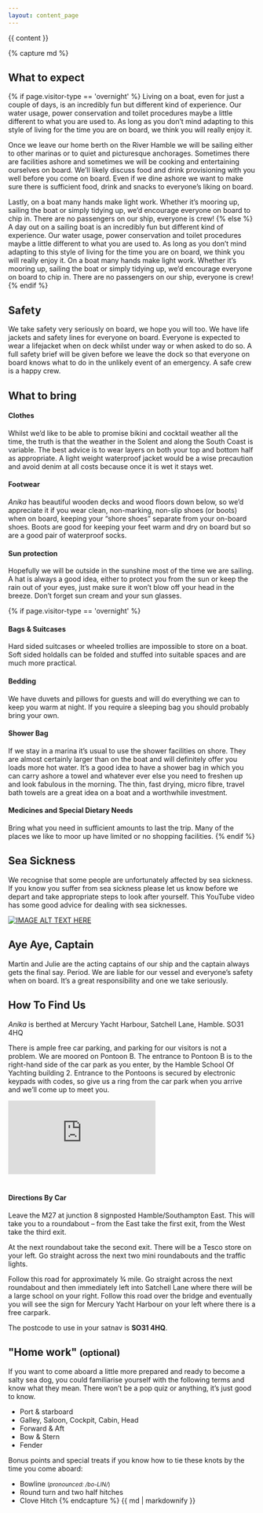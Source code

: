 ```yaml
---
layout: content_page
---
```

{{ content }}

{% capture md %}
## What to expect
{% if page.visitor-type == 'overnight' %}
Living on a boat, even for just a couple of days, is an incredibly fun but different kind of experience. Our water usage, power conservation and toilet procedures maybe a little different to what you are used to. As long as you don’t mind adapting to this style of living for the time you are on board, we think you will really enjoy it.

Once we leave our home berth on the River Hamble we will be sailing either to other marinas or to quiet and picturesque anchorages. Sometimes there are facilities ashore and sometimes we will be cooking and entertaining ourselves on board.  We’ll likely discuss food and drink provisioning with you well before you come on board. Even if we dine ashore we want to make sure there is sufficient food, drink and snacks to everyone’s liking on board. 

Lastly, on a boat many hands make light work. Whether it’s mooring up, sailing the boat or simply tidying up, we’d encourage everyone on board to chip in. There are no passengers on our ship, everyone is crew!
{% else %}
A day out on a sailing boat is an incredibly fun but different kind of experience. Our water usage, power conservation and toilet procedures maybe a little different to what you are used to. As long as you don’t mind adapting to this style of living for the time you are on board, we think you will really enjoy it. On a boat many hands make light work. Whether it’s mooring up, sailing the boat or simply tidying up, we’d encourage everyone on board to chip in. There are no passengers on our ship, everyone is crew!
{% endif %}

## Safety
We take safety very seriously on board, we hope you will too.  We have life jackets and safety lines for everyone on board. Everyone is expected to wear a lifejacket when on deck whilst under way or when asked to do so. A full safety brief will be given before we leave the dock so that everyone on board knows what to do in the unlikely event of an emergency. A safe crew is a happy crew.

## What to bring

#### Clothes
Whilst we’d like to be able to promise bikini and cocktail weather all the time, the truth is that the weather in the Solent and along the South Coast is variable. The best advice is to wear layers on both your top and bottom half as appropriate. A light weight waterproof jacket would be a wise precaution and avoid denim at all costs because once it is wet it stays wet. 

#### Footwear
_Anika_ has beautiful wooden decks and wood floors down below, so we’d appreciate it if you wear clean, non-marking, non-slip shoes (or boots) when on board, keeping your “shore shoes” separate from your on-board shoes. Boots are good for keeping your feet warm and dry on board but so are a good pair of waterproof socks.

#### Sun protection
Hopefully we will be outside in the sunshine most of the time we are sailing. A hat is always a good idea, either to protect you from the sun or keep the rain out of your eyes, just make sure it won’t blow off your head in the breeze. Don’t forget sun cream and your sun glasses.

{% if page.visitor-type == 'overnight' %}
#### Bags & Suitcases
Hard sided suitcases or wheeled trollies are impossible to store on a boat. Soft sided holdalls can be folded and stuffed into suitable spaces and are much more practical.

#### Bedding
We have duvets and pillows for guests and will do everything we can to keep you warm at night. If you require a sleeping bag you should probably bring your own. 

#### Shower Bag
If we stay in a marina it’s usual to use the shower facilities on shore. They are almost certainly larger than on the boat and will definitely offer you loads more hot water. It’s a good idea to have a shower bag in which you can carry ashore a towel and whatever ever else you need to freshen up and look fabulous in the morning. The thin, fast drying, micro fibre, travel bath towels are a great idea on a boat and a worthwhile investment.

#### Medicines and Special Dietary Needs
Bring what you need in sufficient amounts to last the trip. Many of the places we like to moor up have limited or no shopping facilities. 
{% endif %}

## Sea Sickness
We recognise that some people are unfortunately affected by sea sickness. If you know you suffer from sea sickness please let us know before we depart and take appropriate steps to look after yourself. This YouTube video has some good advice for dealing with sea sicknesses.
<!-- https://www.youtube.com/watch?v=HNUhfsSWTKI -->

<a href="http://www.youtube.com/watch?feature=player_embedded&v=HNUhfsSWTKI" target="_blank" class="mx-auto">
<img src="http://img.youtube.com/vi/HNUhfsSWTKI/0.jpg" alt="IMAGE ALT TEXT HERE" class="img-fluid img-thumbnail mb-3 rounded mx-auto" />
</a>

## Aye Aye, Captain
Martin and Julie are the acting captains of our ship and the captain always gets the final say.  Period.  We are liable for our vessel and everyone’s safety when on board.  It’s a great responsibility and one we take seriously.

## How To Find Us
_Anika_ is berthed at Mercury Yacht Harbour, Satchell Lane, Hamble. SO31 4HQ

There is ample free car parking, and parking for our visitors is not a problem. We are moored on Pontoon B. The entrance to Pontoon B is to the right-hand side of the car park as you enter, by the Hamble School Of Yachting building 2. Entrance to the Pontoons is secured by electronic keypads with codes, so give us a ring from the car park when you arrive and we’ll come up to meet you.

<div class="embed-responsive embed-responsive-16by9 mb-3">
<iframe class="embed-responsive-item" src="https://www.google.com/maps/embed?pb=!1m18!1m12!1m3!1d2517.835889520656!2d-1.3148637849098088!3d50.87123786483732!2m3!1f0!2f0!3f0!3m2!1i1024!2i768!4f13.1!3m3!1m2!1s0x487470303cdf90f7%3A0xd2130c0a4ca50501!2sMercury+Yacht+Harbour!5e0!3m2!1sen!2suk!4v1565301482262!5m2!1sen!2suk"  style="border:0; margin-bottom:20px" allowfullscreen></iframe>
</div>

#### Directions By Car
Leave the M27 at junction 8 signposted Hamble/Southampton East. This will
take you to a roundabout – from the East take the first exit, from the West take the third exit. 

At the next roundabout take the second exit. There will be a Tesco store on your left. Go straight across the next two mini roundabouts and the traffic lights. 

Follow this road for approximately 3⁄4 mile. Go straight across the next roundabout and then immediately left into Satchell Lane where there will be a large school on your right. Follow this road over the bridge and eventually you will see the sign for Mercury Yacht Harbour on your left where there is a free carpark. 

The postcode to use in your satnav is **SO31 4HQ**.

## "Home work" <small>(optional)</small>
If you want to come aboard a little more prepared and ready to become a salty sea dog, you could familiarise yourself with the following terms and know what they mean.  There won’t be a pop quiz or anything, it’s just good to know.

* Port & starboard
* Galley, Saloon, Cockpit, Cabin, Head
* Forward & Aft
* Bow & Stern
* Fender

Bonus points and special treats if you know how to tie these knots by the time you come aboard: 
* Bowline <small>(_pronounced: /bo-LIN/_)</small>
* Round turn and two half hitches
* Clove Hitch
{% endcapture %}
{{ md | markdownify }}
